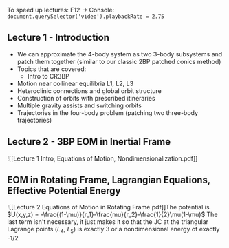 To speed up lectures:
F12 -> Console:
`document.querySelector('video').playbackRate = 2.75`
## Lecture 1 - Introduction
- We can approximate the 4-body system as two 3-body subsystems and patch them together (similar to our classic 2BP patched conics method)
- Topics that are covered:
	- Intro to CR3BP
- Motion near collinear equilibria L1, L2, L3
- Heteroclinic connections and global orbit structure
- Construction of orbits with prescribed itineraries
- Multiple gravity assists and switching orbits
- Trajectories in the four-body problem (patching two three-body trajectories)

## Lecture 2 - 3BP EOM in Inertial Frame
![[Lecture 1 Intro, Equations of Motion, Nondimensionalization.pdf]]

## EOM in Rotating Frame, Lagrangian Equations, Effective Potential Energy
![[Lecture 2 Equations of Motion in Rotating Frame.pdf]]The potential is
$U(x,y,z) = -\frac{(1-\mu)}{r_1}-\frac{mu}{r_2}-\frac{1}{2}\mu(1-\mu)$ 
The last term isn't necessary, it just makes it so that the JC at the triangular Lagrange points ($L_4$, $L_5$) is exactly 3 or a nondimensional energy of exactly -1/2